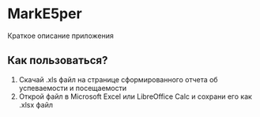 # MarkE5per
Краткое описание приложения
## Как пользоваться?
1. Скачай .xls файл на странице сформированного отчета об успеваемости и посещаемости
2. Открой файл в Microsoft Excel или LibreOffice Calc и сохрани его как .xlsx файл